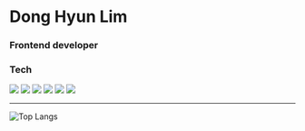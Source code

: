 # Dong Hyun Lim
### Frontend developer

### Tech
  <img src="https://img.shields.io/badge/javascript-F7DF1E?style=flat&logo=javascript&logoColor=black"> <img src="https://img.shields.io/badge/react-61DAFB?style=flat&logo=react&logoColor=black"> <img src="https://img.shields.io/badge/Typescript-3178C6?style=flat&logo=typescript&logoColor=white"/> <img src="https://img.shields.io/badge/next-000000?style=falt&logo=Next.js&logoColor=white"> <img src="https://img.shields.io/badge/tailwind-7952B3?style=flat&logo=tailwind&logoColor=white"> <img src="https://img.shields.io/badge/mysql-4479A1?style=flat&logo=mysql&logoColor=white">

---

![Top Langs](https://github-readme-stats.vercel.app/api/top-langs/?username=dong1hyun&layout=compact)
